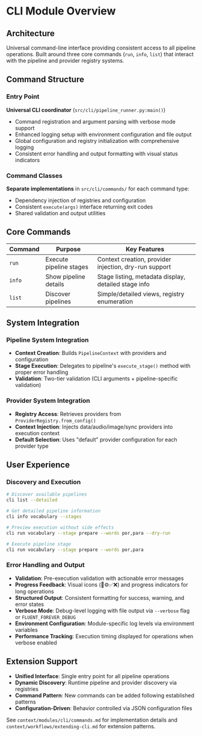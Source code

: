 # CLI Module Overview

## Architecture

Universal command-line interface providing consistent access to all pipeline operations. Built around three core commands (`run`, `info`, `list`) that interact with the pipeline and provider registry systems.

## Command Structure

### Entry Point
**Universal CLI coordinator** (`src/cli/pipeline_runner.py:main()`)
- Command registration and argument parsing with verbose mode support
- Enhanced logging setup with environment configuration and file output
- Global configuration and registry initialization with comprehensive logging
- Consistent error handling and output formatting with visual status indicators

### Command Classes
**Separate implementations** in `src/cli/commands/` for each command type:
- Dependency injection of registries and configuration
- Consistent `execute(args)` interface returning exit codes
- Shared validation and output utilities

## Core Commands

| Command | Purpose | Key Features |
|---------|---------|--------------|
| `run` | Execute pipeline stages | Context creation, provider injection, dry-run support |
| `info` | Show pipeline details | Stage listing, metadata display, detailed stage info |
| `list` | Discover pipelines | Simple/detailed views, registry enumeration |

## System Integration

### Pipeline System Integration
- **Context Creation**: Builds `PipelineContext` with providers and configuration
- **Stage Execution**: Delegates to pipeline's `execute_stage()` method with proper error handling
- **Validation**: Two-tier validation (CLI arguments + pipeline-specific validation)

### Provider System Integration
- **Registry Access**: Retrieves providers from `ProviderRegistry.from_config()`
- **Context Injection**: Injects data/audio/image/sync providers into execution context
- **Default Selection**: Uses "default" provider configuration for each provider type

## User Experience

### Discovery and Execution
```bash
# Discover available pipelines
cli list --detailed

# Get detailed pipeline information
cli info vocabulary --stages

# Preview execution without side effects
cli run vocabulary --stage prepare --words por,para --dry-run

# Execute pipeline stage
cli run vocabulary --stage prepare --words por,para
```

### Error Handling and Output
- **Validation**: Pre-execution validation with actionable error messages
- **Progress Feedback**: Visual icons (🔧⚙️✅❌) and progress indicators for long operations
- **Structured Output**: Consistent formatting for success, warning, and error states
- **Verbose Mode**: Debug-level logging with file output via `--verbose` flag or `FLUENT_FOREVER_DEBUG`
- **Environment Configuration**: Module-specific log levels via environment variables
- **Performance Tracking**: Execution timing displayed for operations when verbose enabled

## Extension Support

- **Unified Interface**: Single entry point for all pipeline operations
- **Dynamic Discovery**: Runtime pipeline and provider discovery via registries
- **Command Pattern**: New commands can be added following established patterns
- **Configuration-Driven**: Behavior controlled via JSON configuration files

See `context/modules/cli/commands.md` for implementation details and `context/workflows/extending-cli.md` for extension patterns.
